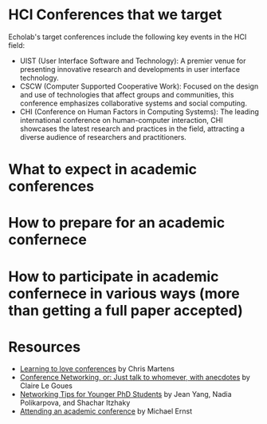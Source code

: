 # HCI Conferences that we target
Echolab's target conferences include the following key events in the HCI field:
- UIST (User Interface Software and Technology): A premier venue for presenting innovative research and developments in user interface technology.
- CSCW (Computer Supported Cooperative Work): Focused on the design and use of technologies that affect groups and communities, this conference emphasizes collaborative systems and social computing.
- CHI (Conference on Human Factors in Computing Systems): The leading international conference on human-computer interaction, CHI showcases the latest research and practices in the field, attracting a diverse audience of researchers and practitioners.
# What to expect in academic conferences
# How to prepare for an academic confernece
# How to participate in academic confernece in various ways (more than getting a full paper accepted)
# Resources
- [Learning to love conferences](http://lambdamaphone.blogspot.com/2016/05/learning-to-love-conferences.html) by Chris Martens
- [Conference Networking, or: Just talk to whomever, with anecdotes](https://clairelegoues.com/2017/05/14/conference-networking-or-just-talk-to-whomever-with-anecdotes/) by Claire Le Goues
- [Networking Tips for Younger PhD Students](http://jxyzabc.blogspot.com/2016/05/networking-tips-for-younger-phd-students.html) by Jean Yang, Nadia Polikarpova, and Shachar Itzhaky
- [Attending an academic conference](https://homes.cs.washington.edu/~mernst/advice/conference-attendance.html) by Michael Ernst